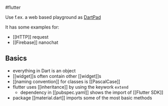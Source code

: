 #flutter 

Use f.ex. a web based playground as [DartPad](https://dartpad.dev)

It has some examples for:
- [[HTTP]] request
- [[Firebase]] nanochat

## Basics
- everything in Dart is an object
- [[widget]]s often contain other [[widget]]s
- [[naming convention]] for classes is [[PascalCase]]
- flutter uses [[inheritance]] by using the keywork `extend`
	- dependency in [[pubspec.yaml]] shows the import of [[Flutter SDK]]
- package [[material.dart]] imports some of the most basic methods